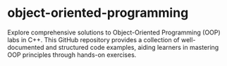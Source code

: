 # object-oriented-programming
Explore comprehensive solutions to Object-Oriented Programming (OOP) labs in C++. This GitHub repository provides a collection of well-documented and structured code examples, aiding learners in mastering OOP principles through hands-on exercises.
